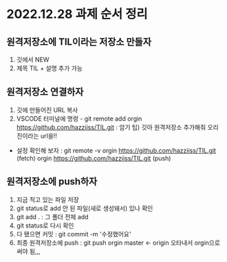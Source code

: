 
# 2022.12.28 과제 순서 정리

## 원격저장소에 TIL이라는 저장소 만들자
  1. 깃에서 NEW
  2. 제목 TIL + 설명 추가 가능

## 원격저장소 연결하자
  1. 깃에 만들어진 URL 복사
  2. VSCODE 터미널에 명령
    - git remote add orgin https://github.com/hazziiss/TIL.git
    : 암기 팁) 깃아 원격저장소 추가해줘 오리진이라는 url을!!

  - 설정 확인해 보자 :  git remote -v 
                      orgin   https://github.com/hazziiss/TIL.git (fetch)
                      orgin   https://github.com/hazziiss/TIL.git (push)

## 원격저장소에 push하자
  1. 지금 적고 있는 파일 저장
  2. git status로 add 안 된 파일(새로 생성돼서) 있나 확인
  3. git add . : 그 폴더 전체 add
  4. git status로 다시 확인
  5. 다 됐으면 커밋 : git commit -m '수정했어요'
  6. 최종 원격저장소에 push : git push orgin master <- origin 오타내서 orgin으로 써야 됨,,,